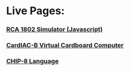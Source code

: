# Live Pages:

### [RCA 1802 Simulator (Javascript)](https://bobkuczewski.github.io/RCA1802SimJS/)

### [CardIAC-B Virtual Cardboard Computer](https://bobkuczewski.github.io/CardIAC-B/)

### [CHIP-8 Language](https://bobkuczewski.github.io/CHIP8/)
<!--
**BobKuczewski/BobKuczewski** is a ✨ _special_ ✨ repository because its `README.md` (this file) appears on your GitHub profile.

Here are some ideas to get you started:

- 🔭 I’m currently working on ...
- 🌱 I’m currently learning ...
- 👯 I’m looking to collaborate on ...
- 🤔 I’m looking for help with ...
- 💬 Ask me about ...
- 📫 How to reach me: ...
- ⚡ Fun fact: ...
-->
